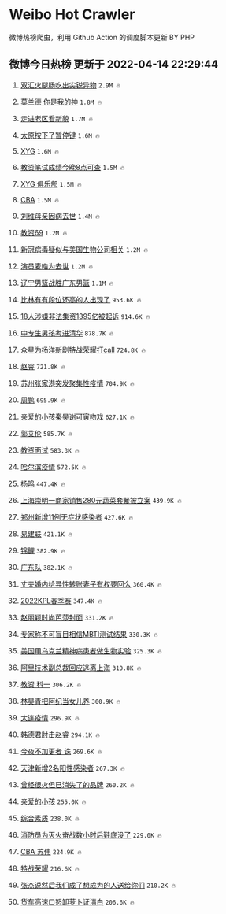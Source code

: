 # Weibo Hot Crawler 



微博热榜爬虫，利用 Github Action 的调度脚本更新 BY PHP 


## 微博今日热榜 更新于 2022-04-14 22:29:44 
1. [双汇火腿肠吃出尖锐异物](https://s.weibo.com/weibo?q=%23%E5%8F%8C%E6%B1%87%E7%81%AB%E8%85%BF%E8%82%A0%E5%90%83%E5%87%BA%E5%B0%96%E9%94%90%E5%BC%82%E7%89%A9%23&Refer=top) `2.9M 🔥` 

1. [莫兰德 你是我的神](https://s.weibo.com/weibo?q=%E8%8E%AB%E5%85%B0%E5%BE%B7%20%E4%BD%A0%E6%98%AF%E6%88%91%E7%9A%84%E7%A5%9E&Refer=top) `1.8M 🔥` 

1. [走进老区看新貌](https://s.weibo.com/weibo?q=%23%E8%B5%B0%E8%BF%9B%E8%80%81%E5%8C%BA%E7%9C%8B%E6%96%B0%E8%B2%8C%23&Refer=top) `1.7M 🔥` 

1. [太原按下了暂停键](https://s.weibo.com/weibo?q=%23%E5%A4%AA%E5%8E%9F%E6%8C%89%E4%B8%8B%E4%BA%86%E6%9A%82%E5%81%9C%E9%94%AE%23&Refer=top) `1.6M 🔥` 

1. [XYG](https://s.weibo.com/weibo?q=XYG&Refer=top) `1.6M 🔥` 

1. [教资笔试成绩今晚8点可查](https://s.weibo.com/weibo?q=%23%E6%95%99%E8%B5%84%E7%AC%94%E8%AF%95%E6%88%90%E7%BB%A9%E4%BB%8A%E6%99%9A8%E7%82%B9%E5%8F%AF%E6%9F%A5%23&Refer=top) `1.5M 🔥` 

1. [XYG 俱乐部](https://s.weibo.com/weibo?q=XYG%20%E4%BF%B1%E4%B9%90%E9%83%A8&Refer=top) `1.5M 🔥` 

1. [CBA](https://s.weibo.com/weibo?q=CBA&Refer=top) `1.5M 🔥` 

1. [刘维母亲因病去世](https://s.weibo.com/weibo?q=%23%E5%88%98%E7%BB%B4%E6%AF%8D%E4%BA%B2%E5%9B%A0%E7%97%85%E5%8E%BB%E4%B8%96%23&Refer=top) `1.4M 🔥` 

1. [教资69](https://s.weibo.com/weibo?q=%E6%95%99%E8%B5%8469&Refer=top) `1.2M 🔥` 

1. [新冠病毒疑似与美国生物公司相关](https://s.weibo.com/weibo?q=%23%E6%96%B0%E5%86%A0%E7%97%85%E6%AF%92%E7%96%91%E4%BC%BC%E4%B8%8E%E7%BE%8E%E5%9B%BD%E7%94%9F%E7%89%A9%E5%85%AC%E5%8F%B8%E7%9B%B8%E5%85%B3%23&Refer=top) `1.2M 🔥` 

1. [演员麦皓为去世](https://s.weibo.com/weibo?q=%23%E6%BC%94%E5%91%98%E9%BA%A6%E7%9A%93%E4%B8%BA%E5%8E%BB%E4%B8%96%23&Refer=top) `1.2M 🔥` 

1. [辽宁男篮战胜广东男篮](https://s.weibo.com/weibo?q=%23%E8%BE%BD%E5%AE%81%E7%94%B7%E7%AF%AE%E6%88%98%E8%83%9C%E5%B9%BF%E4%B8%9C%E7%94%B7%E7%AF%AE%23&Refer=top) `1.1M 🔥` 

1. [比林有有段位还高的人出现了](https://s.weibo.com/weibo?q=%23%E6%AF%94%E6%9E%97%E6%9C%89%E6%9C%89%E6%AE%B5%E4%BD%8D%E8%BF%98%E9%AB%98%E7%9A%84%E4%BA%BA%E5%87%BA%E7%8E%B0%E4%BA%86%23&Refer=top) `953.6K 🔥` 

1. [18人涉嫌非法集资1395亿被起诉](https://s.weibo.com/weibo?q=%2318%E4%BA%BA%E6%B6%89%E5%AB%8C%E9%9D%9E%E6%B3%95%E9%9B%86%E8%B5%841395%E4%BA%BF%E8%A2%AB%E8%B5%B7%E8%AF%89%23&Refer=top) `914.6K 🔥` 

1. [中专生男孩考进清华](https://s.weibo.com/weibo?q=%23%E4%B8%AD%E4%B8%93%E7%94%9F%E7%94%B7%E5%AD%A9%E8%80%83%E8%BF%9B%E6%B8%85%E5%8D%8E%23&Refer=top) `878.7K 🔥` 

1. [众星为杨洋新剧特战荣耀打call](https://s.weibo.com/weibo?q=%23%E4%BC%97%E6%98%9F%E4%B8%BA%E6%9D%A8%E6%B4%8B%E6%96%B0%E5%89%A7%E7%89%B9%E6%88%98%E8%8D%A3%E8%80%80%E6%89%93call%23&Refer=top) `724.8K 🔥` 

1. [赵睿](https://s.weibo.com/weibo?q=%E8%B5%B5%E7%9D%BF&Refer=top) `721.8K 🔥` 

1. [苏州张家港突发聚集性疫情](https://s.weibo.com/weibo?q=%23%E8%8B%8F%E5%B7%9E%E5%BC%A0%E5%AE%B6%E6%B8%AF%E7%AA%81%E5%8F%91%E8%81%9A%E9%9B%86%E6%80%A7%E7%96%AB%E6%83%85%23&Refer=top) `704.9K 🔥` 

1. [周鹏](https://s.weibo.com/weibo?q=%E5%91%A8%E9%B9%8F&Refer=top) `695.9K 🔥` 

1. [亲爱的小孩秦昊谢可寅吻戏](https://s.weibo.com/weibo?q=%23%E4%BA%B2%E7%88%B1%E7%9A%84%E5%B0%8F%E5%AD%A9%E7%A7%A6%E6%98%8A%E8%B0%A2%E5%8F%AF%E5%AF%85%E5%90%BB%E6%88%8F%23&Refer=top) `627.1K 🔥` 

1. [郭艾伦](https://s.weibo.com/weibo?q=%E9%83%AD%E8%89%BE%E4%BC%A6&Refer=top) `585.7K 🔥` 

1. [教资面试](https://s.weibo.com/weibo?q=%23%E6%95%99%E8%B5%84%E9%9D%A2%E8%AF%95%23&Refer=top) `583.3K 🔥` 

1. [哈尔滨疫情](https://s.weibo.com/weibo?q=%23%E5%93%88%E5%B0%94%E6%BB%A8%E7%96%AB%E6%83%85%23&Refer=top) `572.5K 🔥` 

1. [杨鸣](https://s.weibo.com/weibo?q=%E6%9D%A8%E9%B8%A3&Refer=top) `447.4K 🔥` 

1. [上海崇明一商家销售280元蔬菜套餐被立案](https://s.weibo.com/weibo?q=%23%E4%B8%8A%E6%B5%B7%E5%B4%87%E6%98%8E%E4%B8%80%E5%95%86%E5%AE%B6%E9%94%80%E5%94%AE280%E5%85%83%E8%94%AC%E8%8F%9C%E5%A5%97%E9%A4%90%E8%A2%AB%E7%AB%8B%E6%A1%88%23&Refer=top) `439.9K 🔥` 

1. [郑州新增11例无症状感染者](https://s.weibo.com/weibo?q=%23%E9%83%91%E5%B7%9E%E6%96%B0%E5%A2%9E11%E4%BE%8B%E6%97%A0%E7%97%87%E7%8A%B6%E6%84%9F%E6%9F%93%E8%80%85%23&Refer=top) `427.6K 🔥` 

1. [易建联](https://s.weibo.com/weibo?q=%E6%98%93%E5%BB%BA%E8%81%94&Refer=top) `421.1K 🔥` 

1. [锦鲤](https://s.weibo.com/weibo?q=%23%E9%94%A6%E9%B2%A4%23&Refer=top) `382.9K 🔥` 

1. [广东队](https://s.weibo.com/weibo?q=%E5%B9%BF%E4%B8%9C%E9%98%9F&Refer=top) `382.1K 🔥` 

1. [丈夫婚内给异性转账妻子有权要回么](https://s.weibo.com/weibo?q=%23%E4%B8%88%E5%A4%AB%E5%A9%9A%E5%86%85%E7%BB%99%E5%BC%82%E6%80%A7%E8%BD%AC%E8%B4%A6%E5%A6%BB%E5%AD%90%E6%9C%89%E6%9D%83%E8%A6%81%E5%9B%9E%E4%B9%88%23&Refer=top) `360.4K 🔥` 

1. [2022KPL春季赛](https://s.weibo.com/weibo?q=2022KPL%E6%98%A5%E5%AD%A3%E8%B5%9B&Refer=top) `347.4K 🔥` 

1. [赵丽颖时尚芭莎封面](https://s.weibo.com/weibo?q=%23%E8%B5%B5%E4%B8%BD%E9%A2%96%E6%97%B6%E5%B0%9A%E8%8A%AD%E8%8E%8E%E5%B0%81%E9%9D%A2%23&Refer=top) `331.2K 🔥` 

1. [专家称不可盲目相信MBTI测试结果](https://s.weibo.com/weibo?q=%23%E4%B8%93%E5%AE%B6%E7%A7%B0%E4%B8%8D%E5%8F%AF%E7%9B%B2%E7%9B%AE%E7%9B%B8%E4%BF%A1MBTI%E6%B5%8B%E8%AF%95%E7%BB%93%E6%9E%9C%23&Refer=top) `330.3K 🔥` 

1. [美国用乌克兰精神病患者做生物实验](https://s.weibo.com/weibo?q=%23%E7%BE%8E%E5%9B%BD%E7%94%A8%E4%B9%8C%E5%85%8B%E5%85%B0%E7%B2%BE%E7%A5%9E%E7%97%85%E6%82%A3%E8%80%85%E5%81%9A%E7%94%9F%E7%89%A9%E5%AE%9E%E9%AA%8C%23&Refer=top) `325.3K 🔥` 

1. [阿里技术副总裁回应逃离上海](https://s.weibo.com/weibo?q=%23%E9%98%BF%E9%87%8C%E6%8A%80%E6%9C%AF%E5%89%AF%E6%80%BB%E8%A3%81%E5%9B%9E%E5%BA%94%E9%80%83%E7%A6%BB%E4%B8%8A%E6%B5%B7%23&Refer=top) `310.8K 🔥` 

1. [教资 科一](https://s.weibo.com/weibo?q=%E6%95%99%E8%B5%84%20%E7%A7%91%E4%B8%80&Refer=top) `306.2K 🔥` 

1. [林昊青把阿纪当女儿养](https://s.weibo.com/weibo?q=%23%E6%9E%97%E6%98%8A%E9%9D%92%E6%8A%8A%E9%98%BF%E7%BA%AA%E5%BD%93%E5%A5%B3%E5%84%BF%E5%85%BB%23&Refer=top) `300.9K 🔥` 

1. [大连疫情](https://s.weibo.com/weibo?q=%23%E5%A4%A7%E8%BF%9E%E7%96%AB%E6%83%85%23&Refer=top) `296.9K 🔥` 

1. [韩德君肘击赵睿](https://s.weibo.com/weibo?q=%E9%9F%A9%E5%BE%B7%E5%90%9B%E8%82%98%E5%87%BB%E8%B5%B5%E7%9D%BF&Refer=top) `294.1K 🔥` 

1. [今夜不加更者 诛](https://s.weibo.com/weibo?q=%E4%BB%8A%E5%A4%9C%E4%B8%8D%E5%8A%A0%E6%9B%B4%E8%80%85%20%E8%AF%9B&Refer=top) `269.6K 🔥` 

1. [天津新增2名阳性感染者](https://s.weibo.com/weibo?q=%23%E5%A4%A9%E6%B4%A5%E6%96%B0%E5%A2%9E2%E5%90%8D%E9%98%B3%E6%80%A7%E6%84%9F%E6%9F%93%E8%80%85%23&Refer=top) `267.3K 🔥` 

1. [曾经很火但已消失了的品牌](https://s.weibo.com/weibo?q=%23%E6%9B%BE%E7%BB%8F%E5%BE%88%E7%81%AB%E4%BD%86%E5%B7%B2%E6%B6%88%E5%A4%B1%E4%BA%86%E7%9A%84%E5%93%81%E7%89%8C%23&Refer=top) `260.2K 🔥` 

1. [亲爱的小孩](https://s.weibo.com/weibo?q=%23%E4%BA%B2%E7%88%B1%E7%9A%84%E5%B0%8F%E5%AD%A9%23&Refer=top) `255.0K 🔥` 

1. [综合素质](https://s.weibo.com/weibo?q=%E7%BB%BC%E5%90%88%E7%B4%A0%E8%B4%A8&Refer=top) `238.0K 🔥` 

1. [消防员为灭火奋战数小时后鞋底没了](https://s.weibo.com/weibo?q=%23%E6%B6%88%E9%98%B2%E5%91%98%E4%B8%BA%E7%81%AD%E7%81%AB%E5%A5%8B%E6%88%98%E6%95%B0%E5%B0%8F%E6%97%B6%E5%90%8E%E9%9E%8B%E5%BA%95%E6%B2%A1%E4%BA%86%23&Refer=top) `229.0K 🔥` 

1. [CBA 苏伟](https://s.weibo.com/weibo?q=CBA%20%E8%8B%8F%E4%BC%9F&Refer=top) `224.9K 🔥` 

1. [特战荣耀](https://s.weibo.com/weibo?q=%23%E7%89%B9%E6%88%98%E8%8D%A3%E8%80%80%23&Refer=top) `216.6K 🔥` 

1. [张杰说然后我们成了想成为的人送给你们](https://s.weibo.com/weibo?q=%23%E5%BC%A0%E6%9D%B0%E8%AF%B4%E7%84%B6%E5%90%8E%E6%88%91%E4%BB%AC%E6%88%90%E4%BA%86%E6%83%B3%E6%88%90%E4%B8%BA%E7%9A%84%E4%BA%BA%E9%80%81%E7%BB%99%E4%BD%A0%E4%BB%AC%23&Refer=top) `210.2K 🔥` 

1. [货车高速口怒卸萝卜证清白](https://s.weibo.com/weibo?q=%23%E8%B4%A7%E8%BD%A6%E9%AB%98%E9%80%9F%E5%8F%A3%E6%80%92%E5%8D%B8%E8%90%9D%E5%8D%9C%E8%AF%81%E6%B8%85%E7%99%BD%23&Refer=top) `206.6K 🔥` 


